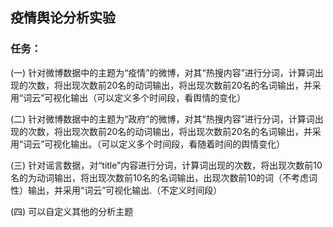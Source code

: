 ## 疫情舆论分析实验
### 任务：
  (一)	针对微博数据中的主题为“疫情”的微博，对其“热搜内容”进行分词，计算词出现的次数，将出现次数前20名的动词输出，将出现次数前20名的名词输出，并采用“词云”可视化输出（可以定义多个时间段，看舆情的变化）
  
  (二)	针对微博数据中的主题为“政府”的微博，对其“热搜内容”进行分词，计算词出现的次数，将出现次数前20名的动词输出，将出现次数前20名的名词输出，并采用“词云”可视化输出。（可以定义多个时间段，看随着时间的舆情变化）
  
  (三)	针对谣言数据，对“title”内容进行分词，计算词出现的次数，将出现次数前10名的为动词输出，将出现次数前10名的名词输出，出现次数前10的词（不考虑词性）输出，并采用“词云”可视化输出.（不定义时间段）
  
  (四)	可以自定义其他的分析主题
